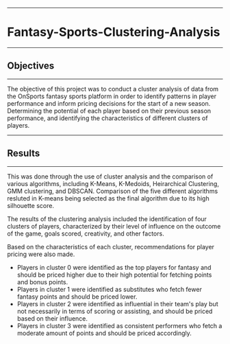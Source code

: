 ------------------------------------------
# Fantasy-Sports-Clustering-Analysis
------------------------------------------
## Objectives
------------------------------------------
The objective of this project was to conduct a cluster analysis of data from the OnSports fantasy sports platform in order to identify patterns in player performance and inform pricing decisions for the start of a new season. Determining the potential of each player based on their previous season performance, and identifying the characteristics of different clusters of players.

------------------------------------------
## Results
------------------------------------------
This was done through the use of cluster analysis and the comparison of various algorithms, including K-Means, K-Medoids, Heirarchical Clustering, GMM clustering, and DBSCAN. Comparison of the five different algorithms resluted in K-means being selected as the final algorithm due to its high silhouette score.

The results of the clustering analysis included the identification of four clusters of players, characterized by their level of influence on the outcome of the game, goals scored, creativity, and other factors.

Based on the characteristics of each cluster, recommendations for player pricing were also made. 
* Players in cluster 0 were identified as the top players for fantasy and should be priced higher due to their high potential for fetching points and bonus points.
* Players in cluster 1 were identified as substitutes who fetch fewer fantasy points and should be priced lower. 
* Players in cluster 2 were identified as influential in their team's play but not necessarily in terms of scoring or assisting, and should be priced based on their influence. 
* Players in cluster 3 were identified as consistent performers who fetch a moderate amount of points and should be priced accordingly.





